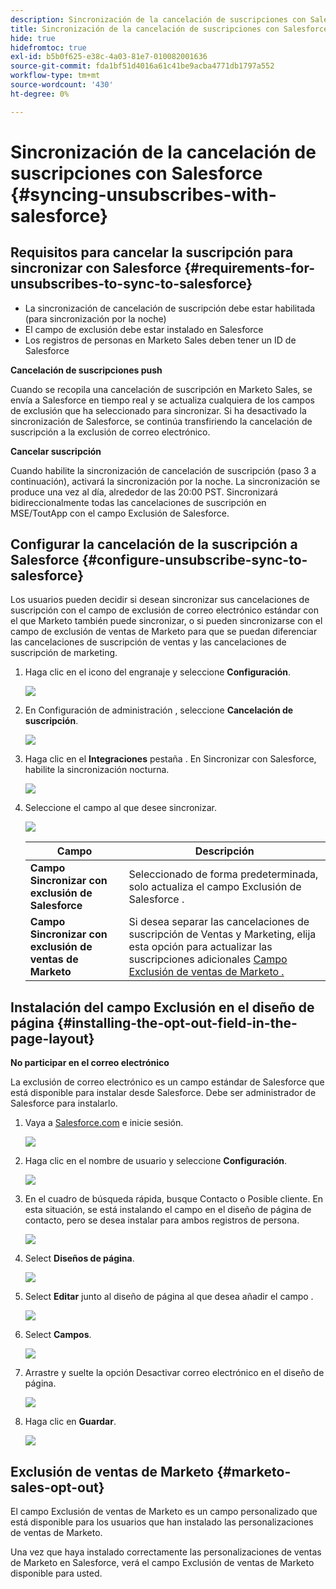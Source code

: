 ```yaml
---
description: Sincronización de la cancelación de suscripciones con Salesforce - Marketo Docs - Documentación del producto
title: Sincronización de la cancelación de suscripciones con Salesforce
hide: true
hidefromtoc: true
exl-id: b5b0f625-e38c-4a03-81e7-010082001636
source-git-commit: fda1bf51d4016a61c41be9acba4771db1797a552
workflow-type: tm+mt
source-wordcount: '430'
ht-degree: 0%

---
```


# Sincronización de la cancelación de suscripciones con Salesforce {#syncing-unsubscribes-with-salesforce}

## Requisitos para cancelar la suscripción para sincronizar con Salesforce {#requirements-for-unsubscribes-to-sync-to-salesforce}

* La sincronización de cancelación de suscripción debe estar habilitada (para sincronización por la noche)
* El campo de exclusión debe estar instalado en Salesforce
* Los registros de personas en Marketo Sales deben tener un ID de Salesforce

**Cancelación de suscripciones push**

Cuando se recopila una cancelación de suscripción en Marketo Sales, se envía a Salesforce en tiempo real y se actualiza cualquiera de los campos de exclusión que ha seleccionado para sincronizar. Si ha desactivado la sincronización de Salesforce, se continúa transfiriendo la cancelación de suscripción a la exclusión de correo electrónico.

**Cancelar suscripción**

Cuando habilite la sincronización de cancelación de suscripción (paso 3 a continuación), activará la sincronización por la noche. La sincronización se produce una vez al día, alrededor de las 20:00 PST. Sincronizará bidireccionalmente todas las cancelaciones de suscripción en MSE/ToutApp con el campo Exclusión de Salesforce.

## Configurar la cancelación de la suscripción a Salesforce {#configure-unsubscribe-sync-to-salesforce}

Los usuarios pueden decidir si desean sincronizar sus cancelaciones de suscripción con el campo de exclusión de correo electrónico estándar con el que Marketo también puede sincronizar, o si pueden sincronizarse con el campo de exclusión de ventas de Marketo para que se puedan diferenciar las cancelaciones de suscripción de ventas y las cancelaciones de suscripción de marketing.

1. Haga clic en el icono del engranaje y seleccione **Configuración**.

   ![](assets/syncing-unsubscribes-with-salesforce-1.png)

1. En Configuración de administración , seleccione **Cancelación de suscripción**.

   ![](assets/syncing-unsubscribes-with-salesforce-2.png)

1. Haga clic en el **Integraciones** pestaña . En Sincronizar con Salesforce, habilite la sincronización nocturna.

   ![](assets/syncing-unsubscribes-with-salesforce-3.png)

1. Seleccione el campo al que desee sincronizar.

   ![](assets/syncing-unsubscribes-with-salesforce-4.png)

   | Campo | Descripción |
   |---|---|
   | **Campo Sincronizar con exclusión de Salesforce** | Seleccionado de forma predeterminada, solo actualiza el campo Exclusión de Salesforce . |
   | **Campo Sincronizar con exclusión de ventas de Marketo** | Si desea separar las cancelaciones de suscripción de Ventas y Marketing, elija esta opción para actualizar las suscripciones adicionales [Campo Exclusión de ventas de Marketo .](#msoo) |

## Instalación del campo Exclusión en el diseño de página {#installing-the-opt-out-field-in-the-page-layout}

**No participar en el correo electrónico**

La exclusión de correo electrónico es un campo estándar de Salesforce que está disponible para instalar desde Salesforce. Debe ser administrador de Salesforce para instalarlo.

1. Vaya a [Salesforce.com](https://salesforce.com) e inicie sesión.

   ![](assets/syncing-unsubscribes-with-salesforce-5.png)

1. Haga clic en el nombre de usuario y seleccione **Configuración**.

   ![](assets/syncing-unsubscribes-with-salesforce-6.png)

1. En el cuadro de búsqueda rápida, busque Contacto o Posible cliente. En esta situación, se está instalando el campo en el diseño de página de contacto, pero se desea instalar para ambos registros de persona.

   ![](assets/syncing-unsubscribes-with-salesforce-7.png)

1. Select **Diseños de página**.

   ![](assets/syncing-unsubscribes-with-salesforce-8.png)

1. Select **Editar** junto al diseño de página al que desea añadir el campo .

   ![](assets/syncing-unsubscribes-with-salesforce-9.png)

1. Select **Campos**.

   ![](assets/syncing-unsubscribes-with-salesforce-10.png)

1. Arrastre y suelte la opción Desactivar correo electrónico en el diseño de página.

   ![](assets/syncing-unsubscribes-with-salesforce-11.png)

1. Haga clic en **Guardar**.

   ![](assets/syncing-unsubscribes-with-salesforce-12.png)

## Exclusión de ventas de Marketo {#marketo-sales-opt-out}

El campo Exclusión de ventas de Marketo es un campo personalizado que está disponible para los usuarios que han instalado las personalizaciones de ventas de Marketo.

Una vez que haya instalado correctamente las personalizaciones de ventas de Marketo en Salesforce, verá el campo Exclusión de ventas de Marketo disponible para usted.
